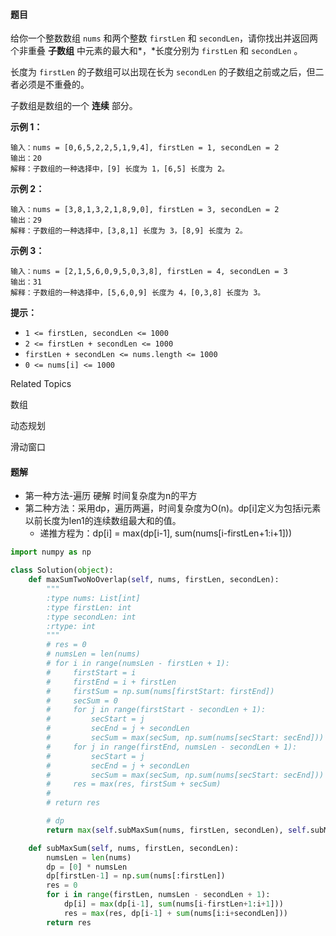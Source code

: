 #### 题目

给你一个整数数组 `nums` 和两个整数 `firstLen` 和 `secondLen`，请你找出并返回两个非重叠 **子数组** 中元素的最大和*，*长度分别为 `firstLen` 和 `secondLen` 。

长度为 `firstLen` 的子数组可以出现在长为 `secondLen` 的子数组之前或之后，但二者必须是不重叠的。

子数组是数组的一个 **连续** 部分。



**示例 1：**

```
输入：nums = [0,6,5,2,2,5,1,9,4], firstLen = 1, secondLen = 2
输出：20
解释：子数组的一种选择中，[9] 长度为 1，[6,5] 长度为 2。
```

**示例 2：**

```
输入：nums = [3,8,1,3,2,1,8,9,0], firstLen = 3, secondLen = 2
输出：29
解释：子数组的一种选择中，[3,8,1] 长度为 3，[8,9] 长度为 2。
```

**示例 3：**

```
输入：nums = [2,1,5,6,0,9,5,0,3,8], firstLen = 4, secondLen = 3
输出：31
解释：子数组的一种选择中，[5,6,0,9] 长度为 4，[0,3,8] 长度为 3。
```



**提示：**

- `1 <= firstLen, secondLen <= 1000`
- `2 <= firstLen + secondLen <= 1000`
- `firstLen + secondLen <= nums.length <= 1000`
- `0 <= nums[i] <= 1000`

Related Topics

数组

动态规划

滑动窗口



#### 题解

- 第一种方法-遍历 硬解 时间复杂度为n的平方
- 第二种方法：采用dp，遍历两遍，时间复杂度为O(n)。dp[i]定义为包括i元素以前长度为len1的连续数组最大和的值。
  - 递推方程为：dp[i] = max(dp[i-1], sum(nums[i-firstLen+1:i+1]))

```python
import numpy as np

class Solution(object):
    def maxSumTwoNoOverlap(self, nums, firstLen, secondLen):
        """
        :type nums: List[int]
        :type firstLen: int
        :type secondLen: int
        :rtype: int
        """
        # res = 0
        # numsLen = len(nums)
        # for i in range(numsLen - firstLen + 1):
        #     firstStart = i
        #     firstEnd = i + firstLen
        #     firstSum = np.sum(nums[firstStart: firstEnd])
        #     secSum = 0
        #     for j in range(firstStart - secondLen + 1):
        #         secStart = j
        #         secEnd = j + secondLen
        #         secSum = max(secSum, np.sum(nums[secStart: secEnd]))
        #     for j in range(firstEnd, numsLen - secondLen + 1):
        #         secStart = j
        #         secEnd = j + secondLen
        #         secSum = max(secSum, np.sum(nums[secStart: secEnd]))
        #     res = max(res, firstSum + secSum)
        #
        # return res

        # dp
        return max(self.subMaxSum(nums, firstLen, secondLen), self.subMaxSum(nums, secondLen, firstLen))

    def subMaxSum(self, nums, firstLen, secondLen):
        numsLen = len(nums)
        dp = [0] * numsLen
        dp[firstLen-1] = np.sum(nums[:firstLen])
        res = 0
        for i in range(firstLen, numsLen - secondLen + 1):
            dp[i] = max(dp[i-1], sum(nums[i-firstLen+1:i+1]))
            res = max(res, dp[i-1] + sum(nums[i:i+secondLen]))
        return res
```

